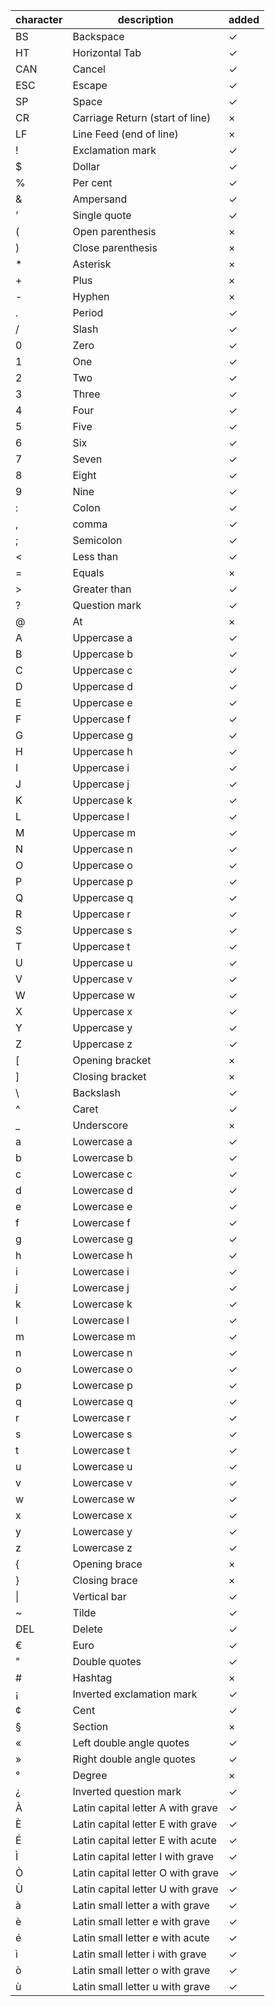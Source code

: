| character | description | added |
| --- | --- | --- |
| BS | Backspace | $\checkmark$ |
| HT | Horizontal Tab | $\checkmark$ |
| CAN | Cancel | $\checkmark$ |
| ESC | Escape | $\checkmark$ |
| SP | Space | $\checkmark$ |
| CR | Carriage Return (start of line) | $\times$ |
| LF | Line Feed (end of line) | $\times$ |
| ! | Exclamation mark | $\checkmark$ |
| $ | Dollar | $\checkmark$ |
| % | Per cent | $\checkmark$ |
| & | Ampersand | $\checkmark$ |
| ' | Single quote | $\checkmark$ |
| ( | Open parenthesis | $\times$ |
| ) | Close parenthesis | $\times$ |
| * | Asterisk | $\times$ |
| + | Plus | $\times$ |
| - | Hyphen | $\times$ |
| . | Period | $\checkmark$ |
| / | Slash | $\checkmark$ |
| 0 | Zero | $\checkmark$ |
| 1 | One | $\checkmark$ |
| 2 | Two | $\checkmark$ |
| 3 | Three | $\checkmark$ |
| 4 | Four | $\checkmark$ |
| 5 | Five | $\checkmark$ |
| 6 | Six | $\checkmark$ |
| 7 | Seven | $\checkmark$ |
| 8 | Eight | $\checkmark$ |
| 9 | Nine | $\checkmark$ |
| : | Colon | $\checkmark$ |
| , | comma | $\checkmark$ |
| ; | Semicolon | $\checkmark$ |
| < | Less than | $\checkmark$ |
| = | Equals | $\times$ |
| > | Greater than | $\checkmark$ |
| ? | Question mark | $\checkmark$ |
| @ | At | $\times$ |
| A | Uppercase a | $\checkmark$ |
| B | Uppercase b | $\checkmark$ |
| C | Uppercase c | $\checkmark$ |
| D | Uppercase d | $\checkmark$ |
| E | Uppercase e | $\checkmark$ |
| F | Uppercase f | $\checkmark$ |
| G | Uppercase g | $\checkmark$ |
| H | Uppercase h | $\checkmark$ |
| I | Uppercase i | $\checkmark$ |
| J | Uppercase j | $\checkmark$ |
| K | Uppercase k | $\checkmark$ |
| L | Uppercase l | $\checkmark$ |
| M | Uppercase m | $\checkmark$ |
| N | Uppercase n | $\checkmark$ |
| O | Uppercase o | $\checkmark$ |
| P | Uppercase p | $\checkmark$ |
| Q | Uppercase q | $\checkmark$ |
| R | Uppercase r | $\checkmark$ |
| S | Uppercase s | $\checkmark$ |
| T | Uppercase t | $\checkmark$ |
| U | Uppercase u | $\checkmark$ |
| V | Uppercase v | $\checkmark$ |
| W | Uppercase w | $\checkmark$ |
| X | Uppercase x | $\checkmark$ |
| Y | Uppercase y | $\checkmark$ |
| Z | Uppercase z | $\checkmark$ |
| [ | Opening bracket | $\times$ |
| ] | Closing bracket | $\times$ |
| \ | Backslash | $\checkmark$ |
| ^ | Caret | $\checkmark$ |
| _ | Underscore | $\times$ |
| a | Lowercase a | $\checkmark$ |
| b | Lowercase b | $\checkmark$ |
| c | Lowercase c | $\checkmark$ |
| d | Lowercase d | $\checkmark$ |
| e | Lowercase e | $\checkmark$ |
| f | Lowercase f | $\checkmark$ |
| g | Lowercase g | $\checkmark$ |
| h | Lowercase h | $\checkmark$ |
| i | Lowercase i | $\checkmark$ |
| j | Lowercase j | $\checkmark$ |
| k | Lowercase k | $\checkmark$ |
| l | Lowercase l | $\checkmark$ |
| m | Lowercase m | $\checkmark$ |
| n | Lowercase n | $\checkmark$ |
| o | Lowercase o | $\checkmark$ |
| p | Lowercase p | $\checkmark$ |
| q | Lowercase q | $\checkmark$ |
| r | Lowercase r | $\checkmark$ |
| s | Lowercase s | $\checkmark$ |
| t | Lowercase t | $\checkmark$ |
| u | Lowercase u | $\checkmark$ |
| v | Lowercase v | $\checkmark$ |
| w | Lowercase w | $\checkmark$ |
| x | Lowercase x | $\checkmark$ |
| y | Lowercase y | $\checkmark$ |
| z | Lowercase z | $\checkmark$ |
| { | Opening brace | $\times$ |
| } | Closing brace | $\times$ |
| \| | Vertical bar | $\checkmark$ |
| ~ | Tilde | $\checkmark$ |
| DEL | Delete | $\checkmark$ |
| € | Euro | $\checkmark$ |
| " | Double quotes | $\checkmark$ |
| # | Hashtag | $\times$ |
| ¡ | Inverted exclamation mark | $\checkmark$ |
| ¢ | Cent | $\checkmark$ |
| § | Section | $\times$ |
| « | Left double angle quotes | $\checkmark$ |
| » | Right double angle quotes | $\checkmark$ |
| ° | Degree | $\times$ |
| ¿ | Inverted question mark | $\checkmark$ |
| À | Latin capital letter A with grave | $\checkmark$ |
| È | Latin capital letter E with grave | $\checkmark$ |
| É | Latin capital letter E with acute | $\checkmark$ |
| Ì | Latin capital letter I with grave | $\checkmark$ |
| Ò | Latin capital letter O with grave | $\checkmark$ |
| Ù | Latin capital letter U with grave | $\checkmark$ |
| à | Latin small letter a with grave | $\checkmark$ |
| è | Latin small letter e with grave | $\checkmark$ |
| é | Latin small letter e with acute | $\checkmark$ |
| ì | Latin small letter i with grave | $\checkmark$ |
| ò | Latin small letter o with grave | $\checkmark$ |
| ù | Latin small letter u with grave | $\checkmark$ |